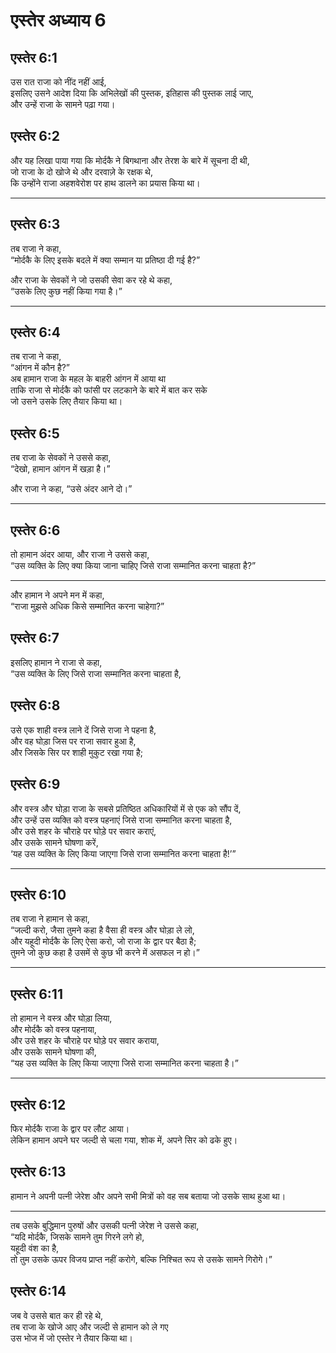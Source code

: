 # एस्तेर अध्याय 6

## एस्तेर 6:1

उस रात राजा को नींद नहीं आई,  
इसलिए उसने आदेश दिया कि अभिलेखों की पुस्तक, इतिहास की पुस्तक लाई जाए,  
और उन्हें राजा के सामने पढ़ा गया।

## एस्तेर 6:2

और यह लिखा पाया गया कि मोर्दकै ने बिगथाना और तेरश के बारे में सूचना दी थी,  
जो राजा के दो खोजे थे और दरवाज़े के रक्षक थे,  
कि उन्होंने राजा अहशवेरोश पर हाथ डालने का प्रयास किया था।

---

## एस्तेर 6:3

तब राजा ने कहा,  
“मोर्दकै के लिए इसके बदले में क्या सम्मान या प्रतिष्ठा दी गई है?”

और राजा के सेवकों ने जो उसकी सेवा कर रहे थे कहा,  
“उसके लिए कुछ नहीं किया गया है।”

---

## एस्तेर 6:4

तब राजा ने कहा,  
“आंगन में कौन है?”  
अब हामान राजा के महल के बाहरी आंगन में आया था  
ताकि राजा से मोर्दकै को फांसी पर लटकाने के बारे में बात कर सके  
जो उसने उसके लिए तैयार किया था।

## एस्तेर 6:5

तब राजा के सेवकों ने उससे कहा,  
“देखो, हामान आंगन में खड़ा है।”

और राजा ने कहा, “उसे अंदर आने दो।”

---

## एस्तेर 6:6

तो हामान अंदर आया, और राजा ने उससे कहा,  
“उस व्यक्ति के लिए क्या किया जाना चाहिए जिसे राजा सम्मानित करना चाहता है?”

---

और हामान ने अपने मन में कहा,  
“राजा मुझसे अधिक किसे सम्मानित करना चाहेगा?”

## एस्तेर 6:7

इसलिए हामान ने राजा से कहा,  
“उस व्यक्ति के लिए जिसे राजा सम्मानित करना चाहता है,

## एस्तेर 6:8

उसे एक शाही वस्त्र लाने दें जिसे राजा ने पहना है,  
और वह घोड़ा जिस पर राजा सवार हुआ है,  
और जिसके सिर पर शाही मुकुट रखा गया है;

## एस्तेर 6:9

और वस्त्र और घोड़ा राजा के सबसे प्रतिष्ठित अधिकारियों में से एक को सौंप दें,  
और उन्हें उस व्यक्ति को वस्त्र पहनाएं जिसे राजा सम्मानित करना चाहता है,  
और उसे शहर के चौराहे पर घोड़े पर सवार कराएं,  
और उसके सामने घोषणा करें,  
‘यह उस व्यक्ति के लिए किया जाएगा जिसे राजा सम्मानित करना चाहता है!’”

---

## एस्तेर 6:10

तब राजा ने हामान से कहा,  
“जल्दी करो, जैसा तुमने कहा है वैसा ही वस्त्र और घोड़ा ले लो,  
और यहूदी मोर्दकै के लिए ऐसा करो, जो राजा के द्वार पर बैठा है;  
तुमने जो कुछ कहा है उसमें से कुछ भी करने में असफल न हो।”

---

## एस्तेर 6:11

तो हामान ने वस्त्र और घोड़ा लिया,  
और मोर्दकै को वस्त्र पहनाया,  
और उसे शहर के चौराहे पर घोड़े पर सवार कराया,  
और उसके सामने घोषणा की,  
“यह उस व्यक्ति के लिए किया जाएगा जिसे राजा सम्मानित करना चाहता है।”

---

## एस्तेर 6:12

फिर मोर्दकै राजा के द्वार पर लौट आया।  
लेकिन हामान अपने घर जल्दी से चला गया, शोक में, अपने सिर को ढके हुए।

## एस्तेर 6:13

हामान ने अपनी पत्नी जेरेश और अपने सभी मित्रों को वह सब बताया जो उसके साथ हुआ था।

---

तब उसके बुद्धिमान पुरुषों और उसकी पत्नी जेरेश ने उससे कहा,  
“यदि मोर्दकै, जिसके सामने तुम गिरने लगे हो,  
यहूदी वंश का है,  
तो तुम उसके ऊपर विजय प्राप्त नहीं करोगे, बल्कि निश्चित रूप से उसके सामने गिरोगे।”

## एस्तेर 6:14

जब वे उससे बात कर ही रहे थे,  
तब राजा के खोजे आए और जल्दी से हामान को ले गए  
उस भोज में जो एस्तेर ने तैयार किया था।
